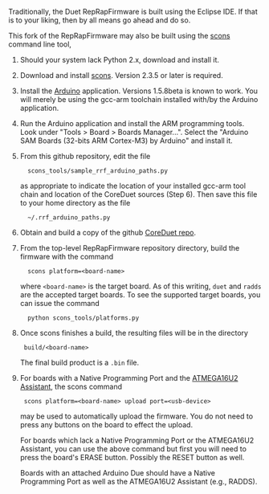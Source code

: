 Traditionally, the Duet RepRapFirmware is built using the Eclipse IDE.
If that is to your liking, then by all means go ahead and do so.

This fork of the RepRapFirmware may also be built using the
[scons](http://scons.org/) command line tool,

1. Should your system lack Python 2.x, download and install it.

2. Download and install [scons](http://scons.org/).  Version 2.3.5 or
   later is required.

3. Install the [Arduino](https://www.arduino.cc/) application.
   Versions 1.5.8beta is known to work.  You will merely be using the
   gcc-arm toolchain installed with/by the Arduino application.
   
4. Run the Arduino application and install the ARM programming tools.
   Look under "Tools > Board > Boards Manager...".  Select the "Arduino
   SAM Boards (32-bits ARM Cortex-M3) by Arduino" and install it.

5. From this github repository, edit the file

         scons_tools/sample_rrf_arduino_paths.py

   as appropriate to indicate the location of your installed gcc-arm
   tool chain and location of the CoreDuet sources (Step 6).  Then save
   this file to your home directory as the file

         ~/.rrf_arduino_paths.py
   
6. Obtain and build a copy of the github [CoreDuet repo](https://github.com/dcnewman/CoreDuet).

7. From the top-level RepRapFirmware repository directory, build the
   firmware with the command

         scons platform=<board-name>
   
   where `<board-name>` is the target board.  As of this writing, `duet`
   and `radds` are the accepted target boards.  To see the supported
   target boards, you can issue the command
   
   	     python scons_tools/platforms.py
   	     
8. Once scons finishes a build, the resulting files will be in the directory

        build/<board-name>

   The final build product is a `.bin` file.

9. For boards with a Native Programming Port and the
   [ATMEGA16U2 Assistant](http://playground.arduino.cc/Bootloader/DueBootloaderExplained),
   the scons command
   
        scons platform=<board-name> upload port=<usb-device>
        
   may be used to automatically upload the firmware.  You do not need to
   press any buttons on the board to effect the upload.
   
   For boards which lack a Native Programming Port or the ATMEGA16U2
   Assistant, you can use the above command but first you will need to
   press the board's ERASE button.  Possibly the RESET button as well.
   
   Boards with an attached Arduino Due should have a Native Programming
   Port as well as the ATMEGA16U2 Assistant (e.g., RADDS).
